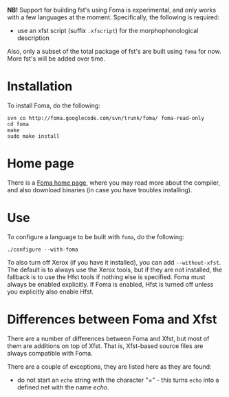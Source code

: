 **NB!** Support for building fst's using Foma is experimental, and only works
with a few languages at the moment. Specifically, the following is required:

* use an xfst script (suffix `.xfscript`) for the morphophonological description

Also, only a subset of the total package of fst's are built using `foma` for
now. More fst's will be added over time.

# Installation

To install Foma, do the following:

```
svn co http://foma.googlecode.com/svn/trunk/foma/ foma-read-only
cd foma
make
sudo make install
```

# Home page

There is a [Foma home page](https://code.google.com/p/foma/), where you may read
more about the compiler, and also download binaries (in case you have troubles installing).

# Use

To configure a language to be built with `foma`, do the following:
```
./configure --with-foma
```

To also turn off Xerox (if you have it installed), you can add
`--without-xfst`. The default is to always
use the Xerox tools, but if they are not installed, the fallback is to use
the Hfst tools if nothing else is specified. Foma must always be enabled
explicitly. If Foma is enabled, Hfst is turned off unless you explicitly also
enable Hfst.

# Differences between Foma and Xfst

There are a number of differences between Foma and Xfst, but most of them are
additions on top of Xfst. That is, Xfst-based source
files are always compatible with Foma.

There are a couple of exceptions, they are listed here as they are found:
* do not start an `echo` string with the character "=" - this turns `echo`
  into a defined net with the name *echo*.
